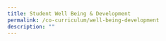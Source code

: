 ```yaml
---
title: Student Well Being & Development
permalink: /co-curriculum/well-being-development
description: ""
---
```

